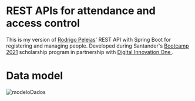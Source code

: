 # REST APIs for attendance and access control

This is my version of [Rodrigo Peleias](https://github.com/rpeleias/personapi_dio_live_coding/blob/master/system.properties)' REST API with Spring Boot for registering and managing people. Developed during Santander's [Bootcamp 2021](https://app.becas-santander.com/pt-BR/program/santanderbootcamp) scholarship program in partnership with [Digital Innovation One ](https://digitalinnovation.one/).

# Data model
![modeloDados](https://user-images.githubusercontent.com/80361071/132418164-a2fd7d5a-cc76-4e9a-b03b-cdd8bb1ea0f2.png)
